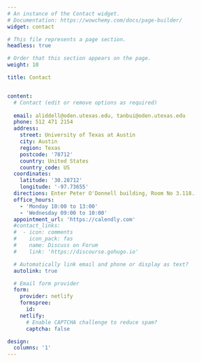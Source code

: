 ```yaml
---
# An instance of the Contact widget.
# Documentation: https://wowchemy.com/docs/page-builder/
widget: contact

# This file represents a page section.
headless: true

# Order that this section appears on the page.
weight: 10

title: Contact


content:
  # Contact (edit or remove options as required)
  
  email: aliddell@oden.utexas.edu, tanbui@oden.utexas.edu
  phone: 512 471 2154
  address: 
    street: University of Texas at Austin
    city: Austin
    region: Texas
    postcode: '78712'
    country: United States
    country_code: US
  coordinates:
    latitude: '30.28712'
    longitude: '-97.73655'
  directions: Enter Peter O'Donnell building, Room No 3.118.
  office_hours:
    - 'Monday 10:00 to 13:00'
    - 'Wednesday 09:00 to 10:00'
  appointment_url: 'https://calendly.com'
  #contact_links:
  #  - icon: comments
  #    icon_pack: fas
  #    name: Discuss on Forum
  #    link: 'https://discourse.gohugo.io'

  # Automatically link email and phone or display as text?
  autolink: true

  # Email form provider
  form:
    provider: netlify
    formspree: 
      id: 
    netlify: 
      # Enable CAPTCHA challenge to reduce spam?
      captcha: false

design:
  columns: '1'
---
```



